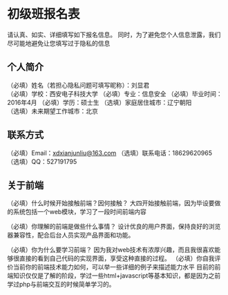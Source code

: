 # 初级班报名表

请认真、如实、详细填写如下报名信息。
同时，为了避免您个人信息泄露，我们尽可能地避免让您填写过于隐私的信息

## 个人简介

（必填）姓名（若担心隐私问题可填写昵称）：刘显君  
（必填）学校：西安电子科技大学
（必填）专业：信息安全
（必填）毕业时间：2016年4月
（必填）学历：硕士生
（选填）家庭居住城市：辽宁朝阳  
（选填）未来期望工作城市：北京

## 联系方式

（必填）Email：xdxianjunliu@163.com
（选填）联系电话：18629620965
（选填）QQ：527191795

## 关于前端

（必填）什么时候开始接触前端？因何接触？
大四开始接触前端，因为毕设要做的系统包括一个web模块，学习了一段时间前端内容

（必填）你理解的前端是做些什么事情？
设计优良的用户界面，保持良好的浏览器兼容性，配合后台人员实现产品界面和功能。

（必填）你为什么要学习前端？
因为我对web技术有浓厚兴趣，而且我很喜欢能够很直接的看到自己代码的实现界面，享受这种直接的过程。
（必填）你自我评价当前你的前端技术能力如何，可以举一些详细的例子来描述能力水平
目前的前端知识仅仅是了解的阶段，学过一些html+javascript等基本知识，都是因为之前学过php与前端交互的时候简单学习的。
